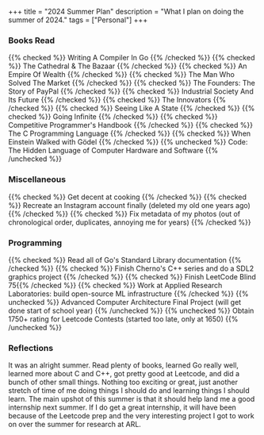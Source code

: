 +++
title = "2024 Summer Plan"
description = "What I plan on doing the summer of 2024."
tags = ["Personal"]
+++



### Books Read
{{% checked %}} Writing A Compiler In Go {{% /checked %}}
{{% checked %}} The Cathedral & The Bazaar {{% /checked %}}
{{% checked %}} An Empire Of Wealth {{% /checked %}}
{{% checked %}} The Man Who Solved The Market {{% /checked %}}
{{% checked %}} The Founders: The Story of PayPal {{% /checked %}}
{{% checked %}} Industrial Society And Its Future {{% /checked %}}
{{% checked %}} The Innovators {{% /checked %}}
{{% checked %}} Seeing Like A State {{% /checked %}}
{{% checked %}} Going Infinite {{% /checked %}}
{{% checked %}} Competitive Programmer's Handbook {{% /checked %}}
{{% checked %}} The C Programming Language {{% /checked %}}
{{% checked %}} When Einstein Walked with Gödel {{% /checked %}}
{{% unchecked %}} Code: The Hidden Language of Computer Hardware and Software {{% /unchecked %}}


### Miscellaneous
{{% checked %}} Get decent at cooking {{% /checked %}}
{{% checked %}} Recreate an Instagram account finally (deleted my old one years ago) {{% /checked %}}
{{% checked %}} Fix metadata of my photos (out of chronological order, duplicates, annoying me for years) {{% /checked %}}


### Programming
{{% checked %}} Read all of Go's Standard Library documentation {{% /checked %}}
{{% checked %}} Finish Cherno's C++ series and do a SDL2 graphics project {{% /checked %}}
{{% checked %}} Finish LeetCode Blind 75{{% /checked %}}
{{% checked %}} Work at Applied Research Laboratories: build open-source ML infrastructure {{% /checked %}}
{{% unchecked %}} Advanced Computer Architecture Final Project (will get done start of school year) {{% /unchecked %}}
{{% unchecked %}} Obtain 1750+ rating for Leetcode Contests (started too late, only at 1650) {{% /unchecked %}}


### Reflections
It was an alright summer. Read plenty of books, learned Go really well, learned more about C and C++, got pretty good at Leetcode, and did a bunch of other small things. Nothing too exciting or great, just another stretch of time of me doing things I should do and learning things I should learn.
The main upshot of this summer is that it should help land me a good internship next summer. If I do get a great internship, it will have been because of the Leetcode prep and the very interesting project I got to work on over the summer for research at ARL.
